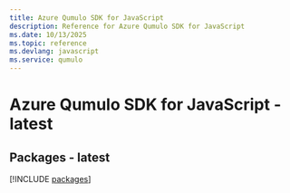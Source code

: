 ```yaml
---
title: Azure Qumulo SDK for JavaScript
description: Reference for Azure Qumulo SDK for JavaScript
ms.date: 10/13/2025
ms.topic: reference
ms.devlang: javascript
ms.service: qumulo
---
```

# Azure Qumulo SDK for JavaScript - latest
## Packages - latest
[!INCLUDE [packages](qumulo-index.md)]